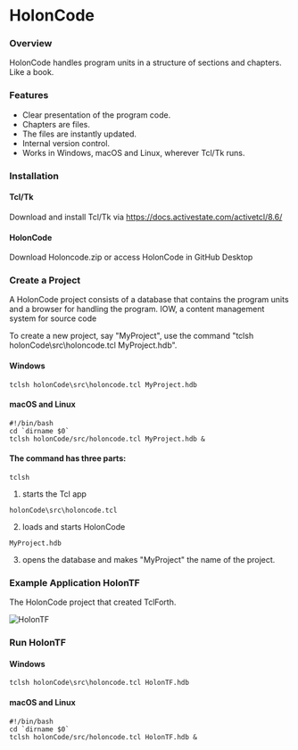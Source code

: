 # HolonCode

### Overview
HolonCode handles program units in a structure of sections and chapters. 
Like a book. 


### Features
* Clear presentation of the program code.
* Chapters are files. 
* The files are instantly updated.
* Internal version control.
* Works in Windows, macOS and Linux, wherever Tcl/Tk runs.

### Installation

#### Tcl/Tk
Download and install Tcl/Tk via https://docs.activestate.com/activetcl/8.6/

#### HolonCode
Download Holoncode.zip 
or access HolonCode in GitHub Desktop

### Create a Project

A HolonCode project consists of a database that contains the program units and a browser for handling the program. IOW, a content management system for source code

To create a new project, say "MyProject", use the command  "tclsh holonCode\src\holoncode.tcl MyProject.hdb". 

#### Windows

```
tclsh holonCode\src\holoncode.tcl MyProject.hdb
````
#### macOS and Linux

````
#!/bin/bash
cd `dirname $0` 
tclsh holonCode/src/holoncode.tcl MyProject.hdb &
````

#### The command has three parts:

````
tclsh
````
1. starts the Tcl app     

`````
holonCode\src\holoncode.tcl 
`````
2. loads and starts HolonCode

`````
MyProject.hdb
`````
3. opens the database and makes "MyProject" the name of the project.




### Example Application HolonTF
The HolonCode project that created TclForth.

![HolonTF](https://www.holonforth.com/images/holontf2.png)


### Run HolonTF

#### Windows

```
tclsh holonCode\src\holoncode.tcl HolonTF.hdb
````
#### macOS and Linux

````
#!/bin/bash
cd `dirname $0` 
tclsh holonCode/src/holoncode.tcl HolonTF.hdb &

